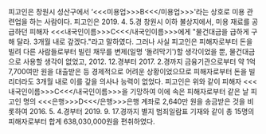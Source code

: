 피고인은 창원시 성산구에서 ‘<<<미용업>>>B<<</미용업>>>'라는 상호로 미용 관련업을 하는 사람이다.
피고인은 2019. 4. 5.경 창원시 이하 불상지에서, 미용 재료를 공급하던 피해자 <<<내국인이름>>>C<<</내국인이름>>>에게 "물건대금을 급하게 구해 달라. 3개월 내로 갚겠다."라고 말하였다. 그러나 사실 피고인은 피해자로부터 돈을 빌려 다른 사람들로부터 빌린 채무를 변제(일명 ‘돌려막기')할 생각이었을 뿐, 물건대금으로 사용할 생각이 없었고, 2012. 12.경부터 2017. 2.경까지 금융기관으로부터 약 1억 7,700여만 원을 대출받은 등 경제적으로 어려운 상황이었으므로 피해자로부터 돈을 빌리더라도 3개월 내로 이를 갚을 의사나 능력이 없었다.
피고인은 위와 같이 피해자 <<<내국인이름>>>C<<</내국인이름>>>을 기망하여 이에 속은 피해자로부터 같은 날 피고인 명의 <<<은행>>>D<<</은행>>>은행 계좌로 2,640만 원을 송금받은 것을 비롯하여 2016. 5. 4.경부터 2019. 9. 17.경까지 별지 범죄일람표 기재와 같이 총 15명의 피해자로부터 합계 638,030,000원을 편취하였다.